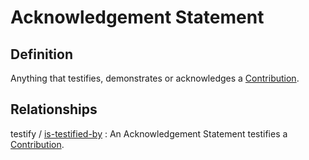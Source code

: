 # Acknowledgement Statement

## Definition
Anything that testifies, demonstrates or acknowledges a [Contribution](../entities/Contribution.md).

## Relationships

<a name="rel__testify">testify</a> / [is-testified-by](../entities/Contribution.md#user-content-rel__is-testified-by) : An Acknowledgement Statement testifies a [Contribution](../entities/Contribution.md).
